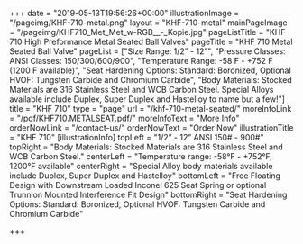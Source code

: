 +++
date = "2019-05-13T19:56:26+00:00"
illustrationImage = "/pageimg/KHF-710-metal.png"
layout = "KHF-710-metal"
mainPageImage = "/pageimg/KHF710_Met_Met_w-RGB__-_Kopie.jpg"
pageListTitle = "KHF 710 High Preformance Metal Seated Ball Valves"
pageTitle = "KHF 710 Metal Seated Ball Valve"
pageList = ["Size Range: 1/2” - 12”", "Pressure Classes: ANSI Classes: 150/300/600/900", "Temperature Range: -58 F - +752 F (1200 F available)", "Seat Hardening Options: Standard: Boronized, Optional HVOF: Tungsten Carbide and Chromium Carbide", "Body Materials: Stocked Materials are 316 Stainless Steel and WCB Carbon Steel. Special Alloys available include Duplex, Super Duplex and Hastelloy to name but a few!"]
title = "KHF 710"
type = "page"
url = "/khf-710-metal-seated/"
moreInfoLink = "/pdf/KHF710.METALSEAT.pdf/"
moreInfoText = "More Info"
orderNowLink = "/contact-us/"
orderNowText = "Order Now"
illustrationTitle = "KHF 710"
[illustrationInfo]
topLeft = "1/2” - 12” ANSI 150# - 900#"
topRight = "Body Materials: Stocked Materials are 316 Stainless Steel and WCB Carbon Steel."
centerLeft = "Temperature range: -58°F - +752°F,  1200°F available"
centerRight = "Special Alloy body materials available include Duplex, Super Duplex and Hastelloy"
bottomLeft = "Free Floating Design with Downstream Loaded Inconel 625 Seat Spring or optional Trunnion Mounted Interference Fit Design"
bottomRight = "Seat Hardening Options: Standard: Boronized, Optional HVOF: Tungsten Carbide and Chromium Carbide"

+++
